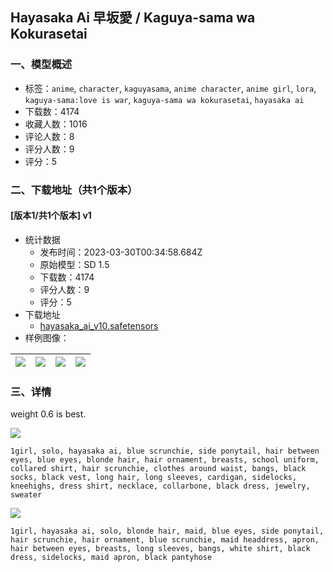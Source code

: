 ## Hayasaka Ai 早坂愛 / Kaguya-sama wa Kokurasetai 
### 一、模型概述

- 标签：`anime`, `character`, `kaguyasama`, `anime character`, `anime girl`, `lora`, `kaguya-sama:love is war`, `kaguya-sama wa kokurasetai`, `hayasaka ai`
- 下载数：4174
- 收藏人数：1016
- 评论人数：8
- 评分人数：9
- 评分：5

### 二、下载地址（共1个版本）

#### [版本1/共1个版本] v1

- 统计数据
  - 发布时间：2023-03-30T00:34:58.684Z
  - 原始模型：SD 1.5
  - 下载数：4174
  - 评分人数：9
  - 评分：5
- 下载地址
  - [hayasaka_ai_v10.safetensors](https://civitai.com/api/download/models/31598)
- 样例图像：

| <img src="https://image.civitai.com/xG1nkqKTMzGDvpLrqFT7WA/934737ac-7cfc-4e0a-d5f2-12e13ce8b000/width=450/359793.jpeg" /> | <img src="https://image.civitai.com/xG1nkqKTMzGDvpLrqFT7WA/a1868dac-7d10-4b92-790d-81598baadc00/width=450/359796.jpeg" /> | <img src="https://image.civitai.com/xG1nkqKTMzGDvpLrqFT7WA/2f45d222-61d0-4f76-401e-1f6a4ec5ab00/width=450/359801.jpeg" /> | <img src="https://image.civitai.com/xG1nkqKTMzGDvpLrqFT7WA/edd78e2c-268c-4c85-1a65-a9b3df953d00/width=450/359800.jpeg" /> |
| ---- | ---- | ---- | ---- |


### 三、详情
<p>weight 0.6 is best.<br /></p><img src="https://imagecache.civitai.com/xG1nkqKTMzGDvpLrqFT7WA/41a28da7-3b65-4aa3-217e-ece08cd32800/width=525/41a28da7-3b65-4aa3-217e-ece08cd32800" /><p><code>1girl, solo, hayasaka ai, blue scrunchie, side ponytail, hair between eyes, blue eyes, blonde hair, hair ornament, breasts, school uniform, collared shirt, hair scrunchie, clothes around waist, bangs, black socks, black vest, long hair, long sleeves, cardigan, sidelocks, kneehighs, dress shirt, necklace, collarbone, black dress, jewelry, sweater</code><br /></p><img src="https://imagecache.civitai.com/xG1nkqKTMzGDvpLrqFT7WA/b8ea52c2-e7a2-45e1-1c60-68ed58688100/width=525/b8ea52c2-e7a2-45e1-1c60-68ed58688100" /><p><code>1girl, hayasaka ai, solo, blonde hair, maid, blue eyes, side ponytail, hair scrunchie, hair ornament, blue scrunchie, maid headdress, apron, hair between eyes, breasts, long sleeves, bangs, white shirt, black dress, sidelocks, maid apron, black pantyhose</code></p>